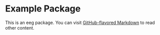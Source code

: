 # Example Package

This is an eeg package. You can visit
[GitHub-flavored Markdown](https://github.com/MegaSear)
to read other content.